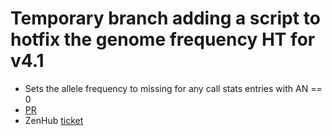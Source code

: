 # Temporary branch adding a script to hotfix the genome frequency HT for v4.1

- Sets the allele frequency to missing for any call stats entries with AN == 0
- [PR](https://github.com/broadinstitute/gnomad_qc/pull/573)
- ZenHub [ticket](https://github.com/broadinstitute/gnomad_production/issues/1465)
